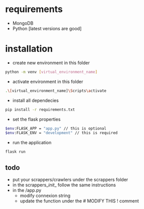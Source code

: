 # requirements
- MongoDB
- Python [latest versions are good]
# installation
- create new environment in this folder
```sh
python -m venv [virtual_environment_name]
```
- activate environment in this folder
```sh
.\[virtual_environment_name]\Scripts\activate
```
- install all dependecies
```sh
pip install -r requirements.txt
```
- set the flask properties
```sh
$env:FLASK_APP = "app.py" // this is optional
$env:FLASK_ENV = "development" // this is required
```
- run the application
```sh
flask run
```

## todo
- put your scrappers/crawlers under the scrappers folder
- in the scrappers\__init__ follow the same instructions
- in the /app.py
    - modify connexion string
    - update the function under the # MODIFY THIS ! comment